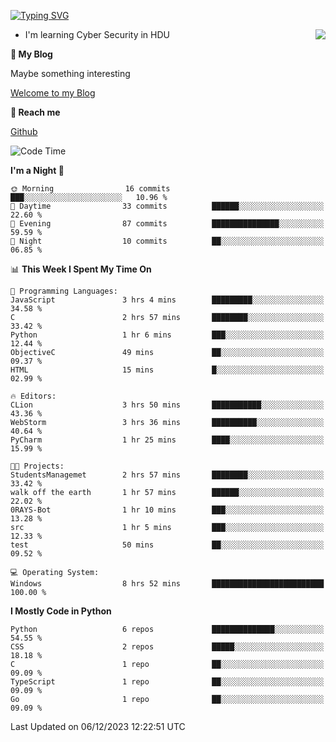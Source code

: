 [![Typing SVG](https://readme-typing-svg.herokuapp.com?font=Fira+Code&pause=1000&random=false&width=450&height=60&lines=Hello+%F0%9F%91%8B%F0%9F%8F%BB;I'm+JBNRZ)](https://git.io/typing-svg)

<a href="#">
  <img align="right" src="https://github-readme-stats.vercel.app/api?username=JBNRZ&show_icons=true&bg_color=15,f2f7fd,E0EAFC" />
</a>

- I'm learning Cyber Security in HDU

 **🌱 My Blog**

Maybe something interesting

[Welcome to my Blog](https://jbnrz.com.cn/)

 **💬 Reach me** 

[Github](https://github.com/JBNRZ)


<!--START_SECTION:waka-->
![Code Time](http://img.shields.io/badge/Code%20Time-149%20hrs%2046%20mins-blue)

**I'm a Night 🦉** 

```text
🌞 Morning                16 commits          ███░░░░░░░░░░░░░░░░░░░░░░   10.96 % 
🌆 Daytime                33 commits          ██████░░░░░░░░░░░░░░░░░░░   22.60 % 
🌃 Evening                87 commits          ███████████████░░░░░░░░░░   59.59 % 
🌙 Night                  10 commits          ██░░░░░░░░░░░░░░░░░░░░░░░   06.85 % 
```


📊 **This Week I Spent My Time On** 

```text
💬 Programming Languages: 
JavaScript               3 hrs 4 mins        █████████░░░░░░░░░░░░░░░░   34.58 % 
C                        2 hrs 57 mins       ████████░░░░░░░░░░░░░░░░░   33.42 % 
Python                   1 hr 6 mins         ███░░░░░░░░░░░░░░░░░░░░░░   12.44 % 
ObjectiveC               49 mins             ██░░░░░░░░░░░░░░░░░░░░░░░   09.37 % 
HTML                     15 mins             █░░░░░░░░░░░░░░░░░░░░░░░░   02.99 % 

🔥 Editors: 
CLion                    3 hrs 50 mins       ███████████░░░░░░░░░░░░░░   43.36 % 
WebStorm                 3 hrs 36 mins       ██████████░░░░░░░░░░░░░░░   40.64 % 
PyCharm                  1 hr 25 mins        ████░░░░░░░░░░░░░░░░░░░░░   15.99 % 

🐱‍💻 Projects: 
StudentsManagemet        2 hrs 57 mins       ████████░░░░░░░░░░░░░░░░░   33.42 % 
walk off the earth       1 hr 57 mins        ██████░░░░░░░░░░░░░░░░░░░   22.02 % 
0RAYS-Bot                1 hr 10 mins        ███░░░░░░░░░░░░░░░░░░░░░░   13.28 % 
src                      1 hr 5 mins         ███░░░░░░░░░░░░░░░░░░░░░░   12.33 % 
test                     50 mins             ██░░░░░░░░░░░░░░░░░░░░░░░   09.52 % 

💻 Operating System: 
Windows                  8 hrs 52 mins       █████████████████████████   100.00 % 
```

**I Mostly Code in Python** 

```text
Python                   6 repos             ██████████████░░░░░░░░░░░   54.55 % 
CSS                      2 repos             █████░░░░░░░░░░░░░░░░░░░░   18.18 % 
C                        1 repo              ██░░░░░░░░░░░░░░░░░░░░░░░   09.09 % 
TypeScript               1 repo              ██░░░░░░░░░░░░░░░░░░░░░░░   09.09 % 
Go                       1 repo              ██░░░░░░░░░░░░░░░░░░░░░░░   09.09 % 
```




 Last Updated on 06/12/2023 12:22:51 UTC
<!--END_SECTION:waka-->
